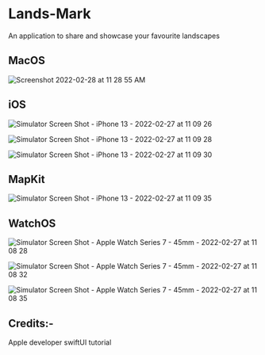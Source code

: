 # Lands-Mark
An application to share and showcase your favourite landscapes
## MacOS
![Screenshot 2022-02-28 at 11 28 55 AM](https://user-images.githubusercontent.com/87484626/155947527-ce8b16b5-7266-4e72-80d0-f871d3f6e8c2.png)

## iOS

![Simulator Screen Shot - iPhone 13 - 2022-02-27 at 11 09 26](https://user-images.githubusercontent.com/87484626/155870349-48a92160-1e7d-44b2-aa79-71ab55722b03.png)


![Simulator Screen Shot - iPhone 13 - 2022-02-27 at 11 09 28](https://user-images.githubusercontent.com/87484626/155870350-34113d25-f6d4-4d2c-a0cf-bee571785918.png)


![Simulator Screen Shot - iPhone 13 - 2022-02-27 at 11 09 30](https://user-images.githubusercontent.com/87484626/155870351-e2e0f524-2061-4c04-aba6-6ad38cf46db4.png)

## MapKit
![Simulator Screen Shot - iPhone 13 - 2022-02-27 at 11 09 35](https://user-images.githubusercontent.com/87484626/155870354-a0d3374d-4c86-46f0-b6ec-5560151dab37.png)


## WatchOS
![Simulator Screen Shot - Apple Watch Series 7 - 45mm - 2022-02-27 at 11 08 28](https://user-images.githubusercontent.com/87484626/155870300-38990caf-8847-48d0-8461-7120555c8ffc.png)


![Simulator Screen Shot - Apple Watch Series 7 - 45mm - 2022-02-27 at 11 08 32](https://user-images.githubusercontent.com/87484626/155870306-96da5ae0-9c49-4117-ae02-43d06e4ded8c.png)

![Simulator Screen Shot - Apple Watch Series 7 - 45mm - 2022-02-27 at 11 08 35](https://user-images.githubusercontent.com/87484626/155870309-a2a9acca-e2fe-4b73-aad3-480feff4088a.png)


## Credits:-
Apple developer swiftUI tutorial
